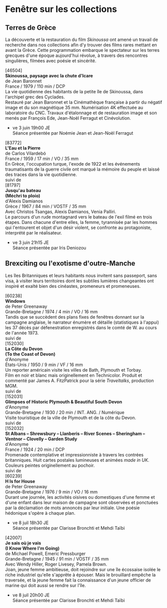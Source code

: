 # Fenêtre sur les collections

## Terres de Grèce

La découverte et la restauration du film _Skinoussa_ ont amené un travail de recherche dans nos collections afin d'y trouver des films rares mettant en avant la Grèce. Cette programmation embarque le spectateur sur les terres grecques d'une époque aujourd'hui révolue, à travers des rencontres singulières, filmées avec poésie et sincérité.

[46504]  
**Skinoussa, paysage avec la chute d'Icare**  
de Jean Baronnet  
France / 1979 / 110 min / DCP  
La vie quotidienne des habitants de la petite île de Skinoussa, dans l'archipel grec des Cyclades.  
Restauré par Jean Baronnet et la Cinémathèque française à partir du négatif image et du son magnétique 35 mm. Numérisation 4K effectuée au laboratoire du CNC. Travaux d'étalonnage et de restauration image et son menés par François Ede, Jean-Noël Ferragut et Cinévolution.

- ve 3 juin 19h00 JE  
Séance présentée par Noémie Jean et Jean-Noël Ferragut

[83772]  
**L'Eau et la Pierre**  
de Carlos Vilardebó  
France / 1959 / 17 min / VO / 35 mm  
En Grèce, l'occupation turque, l'exode de 1922 et les événements traumatisants de la guerre civile ont marqué la mémoire du peuple et laissé des traces dans la vie quotidienne.  
suivi de  
[81797]  
**Jusqu'au bateau**  
**(Méchri to ploío)**  
d'Alexis Damianos  
Grèce / 1967 / 84 min / VOSTF / 35 mm  
Avec Christos Tsangas, Alexis Damianos, Venia Palliri.  
Le parcours d'un rude montagnard vers le bateau de l'exil filmé en trois étapes. Dans chacune d'entre elles, la femme, tyrannisée par les hommes qui l'entourent et objet d'un désir violent, se confronte au protagoniste, interprété par le réalisateur.

- ve 3 juin 21h15 JE  
Séance présentée par Iris Deniozou

## Brexciting ou l'exotisme d'outre-Manche

Les îles Britanniques et leurs habitants nous invitent sans passeport, sans visa, à visiter leurs territoires dont les subtiles lumières changeantes ont inspiré et exalté bien des cinéastes, promeneurs et promeneuses.

[60238]  
**Windows**  
de Peter Greenaway  
Grande-Bretagne / 1974 / 4 min / VO / 16 mm  
Tandis que se succèdent des plans fixes de fenêtres donnant sur la campagne anglaise, le narrateur énumère et détaille (statistiques à l'appui) les 37 décès par défenestration enregistrés dans le comté de W. au cours de l'année 1973.  
suivi de  
[152030]  
**La Côte du Devon**  
**(To the Coast of Devon)**  
d'Anonyme  
États-Unis / 1950 / 9 min / VF / 16 mm  
Un reporter américain visite les villes de Bath, Plymouth et Torbay.  
Film en noir et blanc mais originellement en Technicolor. Produit et commenté par James A. FitzPatrick pour la série _Traveltalks_, production MGM.  
suivi de  
[152031]  
**Glimpses of Historic Plymouth & Beautiful South Devon**  
d'Anonyme  
Grande-Bretagne / 1930 / 20 min / INT. ANG. / Numérique  
Visite touristique de la ville de Plymouth et de la côte du Devon.  
suivi de  
[152032]  
**St Albans – Shrewsbury – Llanberis – River Scenes – Sheringham – Ventnor – Clovelly – Garden Study**  
d'Anonyme  
France / 1924 / 20 min / DCP  
Promenade contemplative et impressionniste à travers les contrées britanniques. Huit cartes postales lumineuses et animées _made in UK_.  
Couleurs peintes originellement au pochoir.  
suivi de  
[60239]  
**H Is for House**  
de Peter Greenaway  
Grande-Bretagne / 1976 / 9 min / VO / 16 mm  
Durant une journée, les activités oisives ou domestiques d'une femme et d'une enfant dans leur maison de campagne sont observées et ponctuées par la déclamation de mots annoncés par leur initiale. Une poésie hédonique s'opère à chaque plan.

- ve 8 juil 18h30 JE  
Séance présentée par Clarisse Bronchti et Mehdi Taïbi

[42007]  
**Je sais où je vais**  
**(I Know Where I'm Going)**  
de Michael Powell, Emeric Pressburger  
Grande-Bretagne / 1945 / 91 min / VOSTF / 35 mm  
Avec Wendy Hiller, Roger Livesey, Pamela Brown.  
Joan, jeune femme ambitieuse, doit rejoindre sur une île écossaise isolée le riche industriel qu'elle s'apprête à épouser. Mais le brouillard empêche la traversée, et la jeune femme fait la connaissance d'un jeune officier de marine qui doit aussi se rendre sur l'île.

- ve 8 juil 20h00 JE  
Séance présentée par Clarisse Bronchti et Mehdi Taïbi

